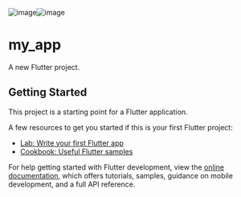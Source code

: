 ![image](https://user-images.githubusercontent.com/101790331/220346611-b4060ed9-9502-4390-ae1b-38b85d0f2e3a.png)![image](https://user-images.githubusercontent.com/101790331/220346731-d0da1ba8-8e84-483c-9dba-5f07f9ec383d.png)

# my_app

A new Flutter project.

## Getting Started

This project is a starting point for a Flutter application.

A few resources to get you started if this is your first Flutter project:

- [Lab: Write your first Flutter app](https://docs.flutter.dev/get-started/codelab)
- [Cookbook: Useful Flutter samples](https://docs.flutter.dev/cookbook)

For help getting started with Flutter development, view the
[online documentation](https://docs.flutter.dev/), which offers tutorials,
samples, guidance on mobile development, and a full API reference.
